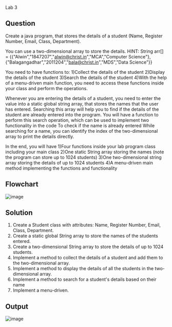 Lab 3
## Question
Create a java program, that stores the details of a student (Name, Register Number, Email, Class, Department).

You can use a two-dimensional array to store the details.
HINT: String arr[] = {{"Alwin","1847207","alwin@christ.in","MCA","Computer Science"},{"Balagangadhar","2011204","bala@christ.in","MDS","Data Science"}}

You need to have functions to:
1)Collect the details of the student
2)Display the details of the student
3)Search the details of the student
4)With the help of a menu-driven main function, you need to access these functions inside your class and perform the operations.

Whenever you are entering the details of a student, you need to enter the value into a static global string array, that stores the names that the user has entered. Searching this array will help you to find if the details of the student are already entered into the program.
You will have a function to perform this search operation, which can be used to implement two functionality in the code
To check if the name is already entered
While searching for a name, you can identify the index of the two-dimensional array to print the details directly.

In the end, you will have
1)Four functions inside your lab program class including your main class
2)One static String array storing the names (note the program can store up to 1024 students)
3)One two-dimensional string array storing the details of up to 1024 students
4)A menu-driven main method implementing the functions and functionality

## Flowchart

![image](https://github.com/nithin403/22122033-MDS273L-JAVA/assets/113897873/a969c453-d6c7-44c4-bd80-77cbd1cb0dfd)

## Solution
1. Create a Student class with attributes: Name, Register Number, Email, Class, Department.
2. Create a static global String array to store the names of the students entered.
3. Create a two-dimensional String array to store the details of up to 1024 students.
4. Implement a method to collect the details of a student and add them to the two-dimensional array.
5. Implement a method to display the details of all the students in the two-dimensional array.
6. Implement a method to search for a student's details based on their name
7. Implement a menu-driven.
 
 ## Output
 
 ![image](https://github.com/nithin403/22122033-MDS273L-JAVA/assets/113897873/2d787370-2f74-4a92-b023-76fcb928e1fc)
